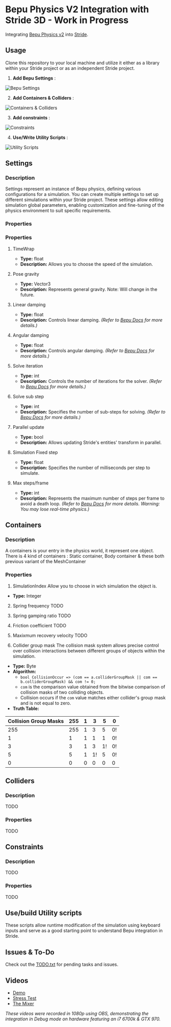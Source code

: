 # Bepu Physics V2 Integration with Stride 3D - Work in Progress

Integrating [Bepu Physics v2](https://github.com/bepu/bepuphysics2) into [Stride](https://github.com/stride3d/stride).

## Usage

Clone this repository to your local machine and utilize it either as a library within your Stride project or as an independent Stride project.

1. **Add Bepu Settings** :

![Bepu Settings](https://github.com/Nicogo1705/BepuPhysicIntegrationTest/assets/20603105/3b41193f-cfd2-4c47-b615-76580b4c42d6)

2. **Add Containers & Colliders** :

![Containers & Colliders](https://github.com/Nicogo1705/BepuPhysicIntegrationTest/assets/20603105/9e0492b4-6801-4de8-8582-f02acc3cccfc)

3. **Add constraints** :

![Constraints](https://github.com/Nicogo1705/BepuPhysicIntegrationTest/assets/20603105/d36f7f30-128c-4166-a657-8f6bdad36ec8)

4. **Use/Write Utility Scripts** :

![Utility Scripts](https://github.com/Nicogo1705/BepuPhysicIntegrationTest/assets/20603105/d36f7f30-128c-4166-a657-8f6bdad36ec8)

## Settings

### Description
Settings represent an instance of Bepu physics, defining various configurations for a simulation. You can create multiple settings to set up different simulations within your Stride project. These settings allow editing simulation global parameters, enabling customization and fine-tuning of the physics environment to suit specific requirements.

### Properties
### Properties

1. TimeWrap
   - **Type:** float
   - **Description:** Allows you to choose the speed of the simulation.

2. Pose gravity
   - **Type:** Vector3
   - **Description:** Represents general gravity. Note: Will change in the future.
   
3. Linear damping
   - **Type:** float
   - **Description:** Controls linear damping. *(Refer to [Bepu Docs](https://github.com/bepu/bepuphysics2) for more details.)*
   
4. Angular damping
   - **Type:** float
   - **Description:** Controls angular damping. *(Refer to [Bepu Docs](https://github.com/bepu/bepuphysics2) for more details.)*
   
5. Solve iteration
   - **Type:** int
   - **Description:** Controls the number of iterations for the solver. *(Refer to [Bepu Docs](https://github.com/bepu/bepuphysics2) for more details.)*
   
6. Solve sub step
   - **Type:** int
   - **Description:** Specifies the number of sub-steps for solving. *(Refer to [Bepu Docs](https://github.com/bepu/bepuphysics2) for more details.)*
   
7. Parallel update
   - **Type:** bool
   - **Description:** Allows updating Stride's entities' transform in parallel.
   
8. Simulation Fixed step
   - **Type:** float
   - **Description:** Specifies the number of milliseconds per step to simulate.
   
9. Max steps/frame
   - **Type:** int
   - **Description:** Represents the maximum number of steps per frame to avoid a death loop. *(Refer to [Bepu Docs](https://github.com/bepu/bepuphysics2) for more details. Warning: You may lose real-time physics.)*


## Containers

### Description

A containers is your entry in the physics world, it represent one object.
There is 4 kind of containers : Static container, Body container & these both previous variant of the MeshContainer

### Properties

1. SimulationIndex
Allow you to choose in wich simulation the object is.
- **Type:** Integer


2. Spring frequency
TODO

3. Spring gamping ratio
TODO

4. Friction coefficient
TODO

5. Maxixmum recovery velocity
TODO

6. Collider group mask
The collision mask system allows precise control over collision interactions between different groups of objects within the simulation.

- **Type:** Byte
- **Algorithm:**
  - `bool CollisionOccur => (com == a.colliderGroupMask || com == b.colliderGroupMask) && com != 0;`
  - `com` is the comparison value obtained from the bitwise comparison of collision masks of two colliding objects.
  - Collision occurs if the `com` value matches either collider's group mask and is not equal to zero.
- **Truth Table:**
  
| Collision Group Masks | 255 | 1 | 3 | 5 | 0 |
|-----------------------|-----|---|---|---|---|
| 255                   | 255 | 1 | 3 | 5 | 0!|
| 1                     | 1   | 1 | 1 | 1 | 0!|
| 3                     | 3   | 1 | 3 | 1!| 0!|
| 5                     | 5   | 1 | 1!| 5 | 0!|
| 0                     | 0   | 0 | 0 | 0 | 0 |

## Colliders

### Description
TODO
### Properties
TODO


## Constraints

### Description
TODO
### Properties
TODO

## Use/build Utility scripts

These scripts allow runtime modification of the simulation using keyboard inputs and serve as a good starting point to understand Bepu integration in Stride.

## Issues & To-Do

Check out the [TODO.txt](https://github.com/Nicogo1705/BepuPhysicIntegrationTest/blob/master/BepuPhysicIntegrationTest/Todo.txt) for pending tasks and issues.

## Videos

- [Demo](https://www.youtube.com/watch?v=EfCq23aUThM)
- [Stress Test](https://www.youtube.com/watch?v=-3EgJr2k4uE)
- [The Mixer](https://www.youtube.com/watch?v=dMS5TSkN6q0)

*These videos were recorded in 1080p using OBS, demonstrating the integration in Debug mode on hardware featuring an i7 6700k & GTX 970.*
